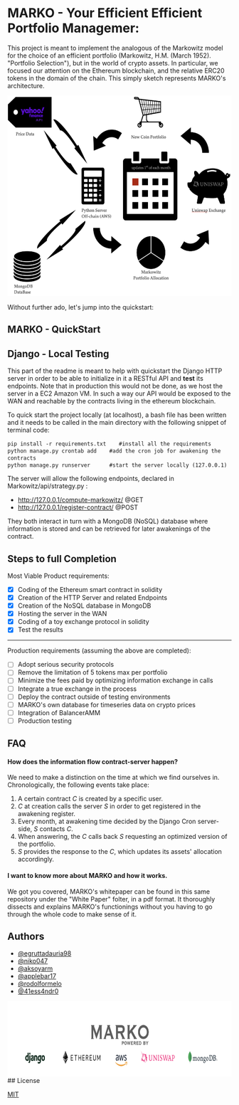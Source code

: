 # MARKO - Your Efficient Efficient Portfolio Managemer:


This project is meant to implement the analogous of the Markowitz model for 
the choice of an efficient portfolio (Markowitz, H.M. (March 1952). "Portfolio Selection"),
but in the world of crypto assets. In particular, we focused our attention on the Ethereum blockchain,
and the relative ERC20 tokens in the domain of the chain. This simply sketch represents MARKO's architecture.
<div align="center">
  <img src="https://github.com/egruttadauria98/Crypto-Efficient-Asset-Management/blob/main/images/Marko1.png" width=600 height=450 >
</div>


Without further ado, let's jump into the quickstart:
## MARKO - QuickStart

## Django - Local Testing
This part of the readme is meant to help with quickstart the Django HTTP server in order 
to be able to initialize in it a RESTful API and **test** its endpoints. Note that
in production this would not be done, as we host the server in a EC2 Amazon VM.
In such a way our API would be exposed to the WAN and reachable by the contracts living in the ethereum blockchain.

To quick start the project locally (at localhost), 
a bash file has been written and it needs to be called in the main directory
with the following snippet of terminal code:

```
pip install -r requirements.txt    #install all the requirements
python manage.py crontab add    #add the cron job for awakening the contracts
python manage.py runserver      #start the server locally (127.0.0.1)
```

The server will allow the following endpoints, declared in Markowitz/api/strategy.py :
- http://127.0.0.1/compute-markowitz/       @GET
- http://127.0.0.1/register-contract/       @POST

They both interact in turn with a MongoDB (NoSQL) database where information is stored
and can be retrieved for later awakenings of the contract.


## Steps to full Completion

Most Viable Product requirements:
- [x] Coding of the Ethereum smart contract in solidity
- [x] Creation of the HTTP Server and related Endpoints
- [x] Creation of the NoSQL database in MongoDB
- [x] Hosting the server in the WAN
- [x] Coding of a toy exchange protocol in solidity
- [x] Test the results
---------------
Production requirements (assuming the above are completed):
- [ ] Adopt serious security protocols
- [ ] Remove the limitation of 5 tokens max per portfolio
- [ ] Minimize the fees paid by optimizing information exchange in calls
- [ ] Integrate a true exchange in the process 
- [ ] Deploy the contract outside of testing environments
- [ ] MARKO's own database for timeseries data on crypto prices
- [ ] Integration of BalancerAMM
- [ ] Production testing

## FAQ

#### How does the information flow contract-server happen?

We need to make a distinction on the time at which we find ourselves in.
Chronologically, the following events take place:
1. A certain contract *C* is created by a specific user.
2. *C* at creation calls the server *S* in order to get registered in the awakening register.
3. Every month, at awakening time decided by the Django Cron server-side, *S* contacts *C*.
4. When answering, the *C* calls back *S* requesting an optimized version of the portfolio.
5. *S* provides the response to the *C*, which updates its assets' allocation accordingly.

#### I want to know more about MARKO and how it works.

We got you covered, MARKO's whitepaper can be found in this same repository under the "White Paper" folter, in a pdf format. 
It thoroughly dissects and explains MARKO's functionings without you having to go through the whole code to make sense of it.


## Authors

- [@egruttadauria98](https://github.com/egruttadauria98)
- [@niko047](https://github.com/niko047)
- [@aksoyarm](https://github.com/aksoyarm)
- [@applebar17](https://github.com/applebar17)
- [@rodolformelo](https://github.com/rodolformelo)
- [@41ess4ndr0](https://github.com/41ess4ndr0)

<div align="center">
  <img src="https://github.com/egruttadauria98/Crypto-Efficient-Asset-Management/blob/main/images/Powered_by.png" height=170 width=700 align="center">
</div>
## License

[MIT](https://choosealicense.com/licenses/mit/)

